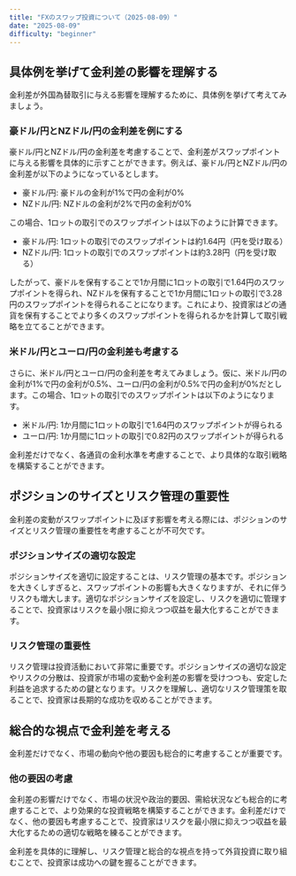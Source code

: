 ```yaml
---
title: "FXのスワップ投資について（2025-08-09）"
date: "2025-08-09"
difficulty: "beginner"
---
```


## 具体例を挙げて金利差の影響を理解する

金利差が外国為替取引に与える影響を理解するために、具体例を挙げて考えてみましょう。

### 豪ドル/円とNZドル/円の金利差を例にする

豪ドル/円とNZドル/円の金利差を考慮することで、金利差がスワップポイントに与える影響を具体的に示すことができます。例えば、豪ドル/円とNZドル/円の金利差が以下のようになっているとします。

- 豪ドル/円: 豪ドルの金利が1%で円の金利が0%
- NZドル/円: NZドルの金利が2%で円の金利が0%

この場合、1ロットの取引でのスワップポイントは以下のように計算できます。

- 豪ドル/円: 1ロットの取引でのスワップポイントは約1.64円（円を受け取る）
- NZドル/円: 1ロットの取引でのスワップポイントは約3.28円（円を受け取る）

したがって、豪ドルを保有することで1か月間に1ロットの取引で1.64円のスワップポイントを得られ、NZドルを保有することで1か月間に1ロットの取引で3.28円のスワップポイントを得られることになります。これにより、投資家はどの通貨を保有することでより多くのスワップポイントを得られるかを計算して取引戦略を立てることができます。

### 米ドル/円とユーロ/円の金利差も考慮する

さらに、米ドル/円とユーロ/円の金利差を考えてみましょう。仮に、米ドル/円の金利が1%で円の金利が0.5%、ユーロ/円の金利が0.5%で円の金利が0%だとします。この場合、1ロットの取引でのスワップポイントは以下のようになります。

- 米ドル/円: 1か月間に1ロットの取引で1.64円のスワップポイントが得られる
- ユーロ/円: 1か月間に1ロットの取引で0.82円のスワップポイントが得られる

金利差だけでなく、各通貨の金利水準を考慮することで、より具体的な取引戦略を構築することができます。

## ポジションのサイズとリスク管理の重要性

金利差の変動がスワップポイントに及ぼす影響を考える際には、ポジションのサイズとリスク管理の重要性を考慮することが不可欠です。

### ポジションサイズの適切な設定

ポジションサイズを適切に設定することは、リスク管理の基本です。ポジションを大きくしすぎると、スワップポイントの影響も大きくなりますが、それに伴うリスクも増大します。適切なポジションサイズを設定し、リスクを適切に管理することで、投資家はリスクを最小限に抑えつつ収益を最大化することができます。

### リスク管理の重要性

リスク管理は投資活動において非常に重要です。ポジションサイズの適切な設定やリスクの分散は、投資家が市場の変動や金利差の影響を受けつつも、安定した利益を追求するための鍵となります。リスクを理解し、適切なリスク管理策を取ることで、投資家は長期的な成功を収めることができます。

## 総合的な視点で金利差を考える

金利差だけでなく、市場の動向や他の要因も総合的に考慮することが重要です。

### 他の要因の考慮

金利差の影響だけでなく、市場の状況や政治的要因、需給状況なども総合的に考慮することで、より効果的な投資戦略を構築することができます。金利差だけでなく、他の要因も考慮することで、投資家はリスクを最小限に抑えつつ収益を最大化するための適切な戦略を練ることができます。

金利差を具体的に理解し、リスク管理と総合的な視点を持って外貨投資に取り組むことで、投資家は成功への鍵を握ることができます。
